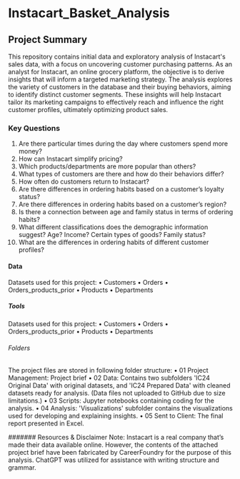 # Instacart_Basket_Analysis
## Project Summary
This repository contains initial data and exploratory analysis of Instacart's sales data, with a focus on uncovering customer purchasing patterns. As an analyst for Instacart, an online grocery platform, the objective is to derive insights that will inform a targeted marketing strategy. The analysis explores the variety of customers in the database and their buying behaviors, aiming to identify distinct customer segments. These insights will help Instacart tailor its marketing campaigns to effectively reach and influence the right customer profiles, ultimately optimizing product sales.
### Key Questions
1.	Are there particular times during the day where customers spend more money?
2.	How can Instacart simplify pricing?
3.	Which products/departments are more popular than others?
4.	What types of customers are there and how do their behaviors differ?
5.	How often do customers return to Instacart?
6.	Are there differences in ordering habits based on a customer’s loyalty status?
7.	Are there differences in ordering habits based on a customer’s region?
8.	Is there a connection between age and family status in terms of ordering habits?
9.	What different classifications does the demographic information suggest? Age? Income? Certain types of goods? Family status?
10.	What are the differences in ordering habits of different customer profiles?
#### Data
Datasets used for this project:
•	Customers
•	Orders
•	Orders_products_prior
•	Products
•	Departments
##### Tools
Datasets used for this project:
•	Customers
•	Orders
•	Orders_products_prior
•	Products
•	Departments
###### Folders
The project files are stored in following folder structure:
•	01 Project Management: Project brief
•	02 Data: Contains two subfolders 'IC24 Original Data' with original datasets, and 'IC24 Prepared Data' with cleaned datasets ready for analysis. (Data files not uploaded to GitHub due to size limitations.)
•	03 Scripts: Jupyter notebooks containing coding for the analysis.
•	04 Analysis: 'Visualizations' subfolder contains the visualizations used for developing and explaining insights.
•	05 Sent to Client: The final report presented in Excel.

####### Resources & Disclaimer
Note: Instacart is a real company that’s made their data available online. However, the contents of the attached project brief have been fabricated by CareerFoundry for the purpose of this analysis. ChatGPT was utilized for assistance with writing structure and grammar.

